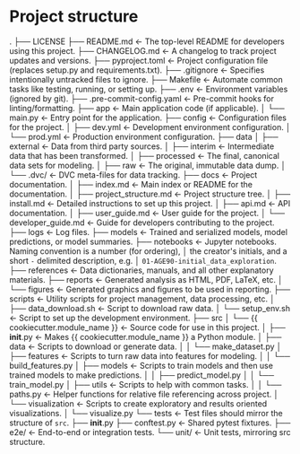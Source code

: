 # Project structure

.
├── LICENSE
├── README.md              <- The top-level README for developers using this project.
├── CHANGELOG.md           <- A changelog to track project updates and versions.
├── pyproject.toml         <- Project configuration file (replaces setup.py and requirements.txt).
├── .gitignore             <- Specifies intentionally untracked files to ignore.
├── Makefile               <- Automate common tasks like testing, running, or setting up.
├── .env                   <- Environment variables (ignored by git).
├── .pre-commit-config.yaml <- Pre-commit hooks for linting/formatting.
├── app                    <- Main application code (if applicable).
│   └── main.py            <- Entry point for the application.
├── config                 <- Configuration files for the project.
│   ├── dev.yml            <- Development environment configuration.
│   └── prod.yml           <- Production environment configuration.
├── data
│   ├── external           <- Data from third party sources.
│   ├── interim            <- Intermediate data that has been transformed.
│   ├── processed          <- The final, canonical data sets for modeling.
│   ├── raw                <- The original, immutable data dump.
│   └── .dvc/              <- DVC meta-files for data tracking.
├── docs                   <- Project documentation.
│   ├── index.md           <- Main index or README for the documentation.
│   ├── project_structure.md    <- Project structure tree.
│   ├── install.md         <- Detailed instructions to set up this project.
│   ├── api.md             <- API documentation.
│   ├── user_guide.md      <- User guide for the project.
│   └── developer_guide.md <- Guide for developers contributing to the project.
├── logs                   <- Log files.
├── models                 <- Trained and serialized models, model predictions, or model summaries.
├── notebooks              <- Jupyter notebooks. Naming convention is a number (for ordering),
│                             the creator's initials, and a short `-` delimited description, e.g.
│                             `01-AGE90-initial_data_exploration`.
├── references             <- Data dictionaries, manuals, and all other explanatory materials.
├── reports                <- Generated analysis as HTML, PDF, LaTeX, etc.
│   └── figures            <- Generated graphics and figures to be used in reporting.
├── scripts                <- Utility scripts for project management, data processing, etc.
│   ├── data_download.sh   <- Script to download raw data.
│   └── setup_env.sh       <- Script to set up the development environment.
├── src
│   └── {{ cookiecutter.module_name }}  <- Source code for use in this project.
│       ├── __init__.py    <- Makes {{ cookiecutter.module_name }} a Python module.
│       ├── data           <- Scripts to download or generate data.
│       │   └── make_dataset.py
│       ├── features       <- Scripts to turn raw data into features for modeling.
│       │   └── build_features.py
│       ├── models         <- Scripts to train models and then use trained models to make predictions.
│       │   ├── predict_model.py
│       │   └── train_model.py
│       ├── utils          <- Scripts to help with common tasks.
│       │   └── paths.py   <- Helper functions for relative file referencing across project.
│       └── visualization  <- Scripts to create exploratory and results oriented visualizations.
│           └── visualize.py
└── tests                  <- Test files should mirror the structure of `src`.
    ├── __init__.py
    ├── conftest.py        <- Shared pytest fixtures.
    ├── e2e/                     <- End-to-end or integration tests.
    └── unit/                    <- Unit tests, mirroring src structure.

